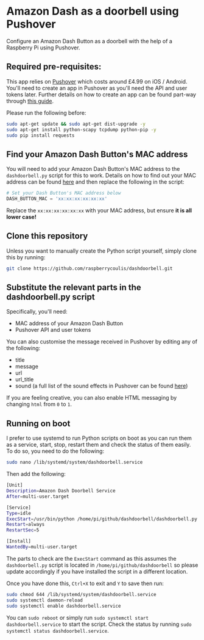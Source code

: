# Amazon Dash as a doorbell using Pushover

Configure an Amazon Dash Button as a doorbell with the help of a Raspberry Pi using Pushover.

## Required pre-requisites:

This app relies on [Pushover](https://pushover.net) which costs around £4.99 on iOS / Android. You'll need to create an app in Pushover as you'll need the API and user tokens later. Further details on how to create an app can be found part-way through [this guide](https://www.raspberrycoulis.co.uk/coding/add-push-notifications-motioneye-os/).

Please run the following before:

```bash
sudo apt-get update && sudo apt-get dist-upgrade -y
sudo apt-get install python-scapy tcpdump python-pip -y
sudo pip install requests
```

## Find your Amazon Dash Button's MAC address

You will need to add your Amazon Dash Button's MAC address to the `dashdoorbell.py` script for this to work. Details on how to find out your MAC address can be found [here](https://www.raspberrypi.org/magpi/hack-amazon-dash-button-raspberry-pi/) and then replace the following in the script:

```python
# Set your Dash Button's MAC address below
DASH_BUTTON_MAC = 'xx:xx:xx:xx:xx:xx'
```

Replace the `xx:xx:xx:xx:xx:xx` with your MAC address, but ensure **it is all lower case!**

## Clone this repository

Unless you want to manually create the Python script yourself, simply clone this by running:

```bash
git clone https://github.com/raspberrycoulis/dashdoorbell.git
```

## Substitute the relevant parts in the dashdoorbell.py script

Specifically, you'll need:

* MAC address of your Amazon Dash Button
* Pushover API and user tokens

You can also customise the message received in Pushover by editing any of the following:

* title
* message
* url
* url_title
* sound (a full list of the sound effects in Pushover can be found [here](https://pushover.net/api#sounds))

If you are feeling creative, you can also enable HTML messaging by changing `html` from `0` to `1`.

## Running on boot

I prefer to use systemd to run Python scripts on boot as you can run them as a service, start, stop, restart them and check the status of them easily. To do so, you need to do the following:

```bash
sudo nano /lib/systemd/system/dashdoorbell.service
```

Then add the following:

```bash
[Unit]
Description=Amazon Dash Doorbell Service
After=multi-user.target

[Service]
Type=idle
ExecStart=/usr/bin/python /home/pi/github/dashdoorbell/dashdoorbell.py > /home/pi/github/dashdoorbell/dashdoorbell.log 2>&1
Restart=always
RestartSec=5

[Install]
WantedBy=multi-user.target
```

The parts to check are the `ExecStart` command as this assumes the `dashdoorbell.py` script is located in `/home/pi/github/dashdoorbell` so please update accordingly if you have installed the script in a different location.

Once you have done this, `Ctrl+X` to exit and `Y` to save then run:

```bash
sudo chmod 644 /lib/systemd/system/dashdoorbell.service
sudo systemctl daemon-reload
sudo systemctl enable dashdoorbell.service
```

You can `sudo reboot` or simply run `sudo systemctl start dashdoorbell.service` to start the script. Check the status by running `sudo systemctl status dashdoorbell.service`.

